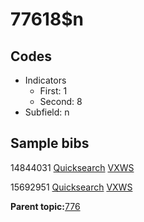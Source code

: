 # 77618$n

## Codes

-   Indicators
    -   First: 1
    -   Second: 8
-   Subfield: n

## Sample bibs

14844031 [Quicksearch](https://search.library.yale.edu/catalog/14844031) [VXWS](http://prodorbis.library.yale.edu:7014/vxws/GetHoldingsService?bibId=14844031)

15692951 [Quicksearch](https://search.library.yale.edu/catalog/15692951) [VXWS](http://prodorbis.library.yale.edu:7014/vxws/GetHoldingsService?bibId=15692951)

**Parent topic:**[776](../../tags/776/776.md)

